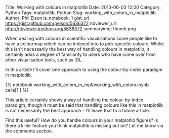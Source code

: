 Title: Working with colours in matplotlib
Date: 2013-06-03 12:00
Category: Python
Tags: matplotlib, Python
Slug: working_with_colors_in_matplotlib
Author: Phil Elson
is_notebook: 1
gist_url: https://gist.github.com/pelson/5636372
nbviewer_url: http://nbviewer.ipython.org/5636372
summaryimg: thumb.png

When dealing with colours in scientific visualisations some people like to have a colourmap
which can be indexed into to pick specific colours. Whilst this isn't necessarily the best
way of handling colours in matplotlib, it certainly adds a degree of familiarity to users
who have come over from other visualisation tools, such as IDL.

In this article I'll cover one approach to using the colour-by-index paradigm in matplotlib.

<!-- PELICAN_END_SUMMARY -->

{% notebook working_with_colors_in_mpl/working_with_colors.ipynb cells[1:] %}

This article certainly shows a way of handling the colour-by-index paradigm,
though it must be said that handling colours like this in matplotlib is not
necessarily the best approach - I'll leave that to a future article.

Find this useful? How do you handle colours in your matplotlib figures? Is there a
killer feature you think matplotlib is missing out on? Let me know via the comments
section.


